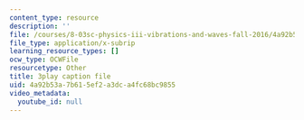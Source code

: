 ```yaml
---
content_type: resource
description: ''
file: /courses/8-03sc-physics-iii-vibrations-and-waves-fall-2016/4a92b53a7b615ef2a3dca4fc68bc9855_BX4QPdP7fT8.vtt
file_type: application/x-subrip
learning_resource_types: []
ocw_type: OCWFile
resourcetype: Other
title: 3play caption file
uid: 4a92b53a-7b61-5ef2-a3dc-a4fc68bc9855
video_metadata:
  youtube_id: null
---
```

